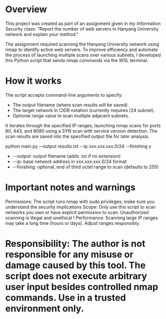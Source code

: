 # Overview
This project was created as part of an assignment given in my Information Security class:
"Report the number of web servers in Hanyang University network and explain your method."

The assignment required scanning the Hanyang University network using nmap to identify active web servers. To improve efficiency and automate the process of launching multiple scans over various subnets, I developed this Python script that sends nmap commands via the WSL terminal.

# How it works
The script accepts command-line arguments to specify:
- The output filename (where scan results will be saved).
- The target network in CIDR notation (currently requires /24 subnet).
- Optional range value to scan multiple adjacent subnets.

It iterates through the specified IP ranges, launching nmap scans for ports 80, 443, and 8080 using a SYN scan with service version detection.
The scan results are saved into the specified output file for later analysis.

python main.py --output results.txt --ip xxx.xxx.xxx.0/24 --finishing y
- --output: output filename (adds .txt if no extension)
- --ip: base network address in xxx.xxx.xxx.0/24 format
- --finishing: optional, end of third octet range to scan (defaults to 255)

# Important notes and warnings
Permissions: The script runs nmap with sudo privileges; make sure you understand the security implications
Scope: Only use this script to scan networks you own or have explicit permission to scan. Unauthorized scanning is illegal and unethical !
Performance: Scanning large IP ranges may take a long time (hours or days). Adjust ranges responsibly.

# Responsibility: The author is not responsible for any misuse or damage caused by this tool. The script does not execute arbitrary user input besides controlled nmap commands. Use in a trusted environment only.
